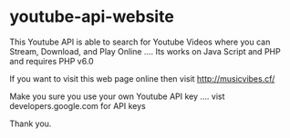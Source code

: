 # youtube-api-website
This Youtube API is able to search for Youtube Videos where you can Stream, Download, and Play Online .... Its works on Java Script and PHP and requires PHP v6.0 


If you want to visit this web page online then visit http://musicvibes.cf/

Make you sure you use your own Youtube API key .... vist developers.google.com for API keys

Thank you.
